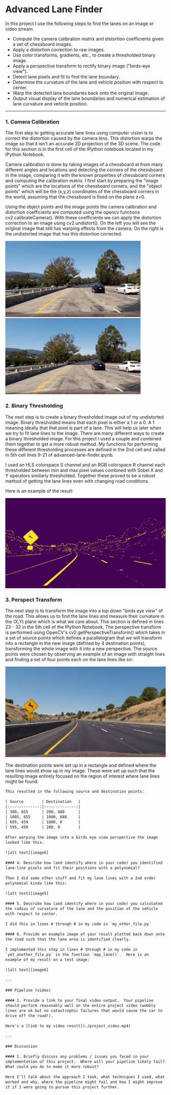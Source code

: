 # Advanced Lane Finder

In this project I use the following steps to find the lanes on an image or video stream.

* Compute the camera calibration matrix and distortion coefficients given a set of chessboard images.
* Apply a distortion correction to raw images.
* Use color transforms, gradients, etc., to create a thresholded binary image.
* Apply a perspective transform to rectify binary image ("birds-eye view").
* Detect lane pixels and fit to find the lane boundary.
* Determine the curvature of the lane and vehicle position with respect to center.
* Warp the detected lane boundaries back onto the original image.
* Output visual display of the lane boundaries and numerical estimation of lane curvature and vehicle position.

[//]: # (Image References)

[image1]: ./writeup_images/UndistortedImage.png "Undistorted"
[image2]: ./writeup_images/OriginalImage.png "Original"
[image3]: ./writeup_images/binary_image.png "Binary"
[image4]: ./writeup_images/fit_lines.png "Fit Lines"
[image5]: ./writeup_images/no_warp_points.png "No Warp with Points"
[image6]: ./writeup_images/warped_points.png "Warped Points"
[video1]: ./project_video_output.mp4 "Video"

---

### 1. Camera Calibration

The first step to getting accurate lane lines using computer vision is to correct the distortion caused by the camera lens. This distortion warps the image so that it isn't an accurate 2D projection of the 3D scene. The code for this section is in the first cell of the IPython notebook located in my IPython Notebook. 

Camera calibration is done by taking images of a chessboard at from many different angles and locations and detecting the corners of the chessboard in the image, comparing it with the known properties of chessboard corners and computing the calibration matrix. I first start by preparing the "image points" which are the locations of the chessboard corners, and the "object points" which will be the (x,y,z) coordinates of the chessboard corners in the world, assuming that the chessboard is fixed on the plane z=0. 

Using the object points and the image points the camera calibration and distortion coefficients are computed using the opencv functions cv2.calibrateCamera(). With these coefficients we can apply the distortion correction to an image using cv2.undistort(). On the left you will see the original image that still has warping effects from the camera. On the right is the undistorted image that has this distortion corrected. 

<img src='./writeup_images/OriginalImage.png' width="425"/> <img src='./writeup_images/UndistortedImage.png' width="425"/> 


### 2. Binary Thresholding

The next step is to create a binary thresholded image out of my undistorted image. Binary thresholded means that each pixel is either a 1 or a 0. A 1 meaning ideally that that pixel is part of a lane. This will help us later when we try to fit lane lines to the image. There are many different ways to create a binary thresholded image. For this project I used a couple and combined them together to get a more robust method. My functions for performing these different thresholding processes are defined in the 2nd cell and called in 5th cell lines 9-21 of advanced-lane-finder.ipynb. 

I used an HLS colorspace S channel and an RGB colorspace R channel each thresholded between min and max pixel values combined with Sobel X and Y operators similarly thresholded. Together these proved to be a robust method of getting the lane lines even with changing road conditions. 

Here is an example of the result:

![alt text][image3]

### 3. Perspect Transform

The next step is to transform the image into a top down "birds eye view" of the road. This allows us to find the lane lines and measure their curvature in the (X,Y) plane which is what we care about. This section is defined in lines 23 - 32 in the 5th cell of the IPython Notebook. The perspective transform is performed using OpenCV's cv2.getPerspectiveTransform() which takes in a set of source points which defines a parallelogram that we will transform into a rectangle in the new image (defined by 4 destination points), transforming the whole image with it into a new perspective. The source points were chosen by observing an example of an image with straight lines and finding a set of four points each on the lane lines like so:

![alt text][image5]

The destination points were set up in a rectangle and defined where the lane lines would show up in my image. These were set up such that the resulting image entirely focused on the region of interest where lane lines might be found.

```
This resulted in the following source and destination points:

| Source        | Destination   | 
|:-------------:|:-------------:| 
| 300, 655      | 200, 680      | 
| 1005, 655     | 1000, 680     |
| 685, 450      | 1000, 0       |
| 595, 450      | 200, 0        |

After warping the image into a birds eye view perspective the image looked like this:

![alt text][image6]

#### 4. Describe how (and identify where in your code) you identified lane-line pixels and fit their positions with a polynomial?

Then I did some other stuff and fit my lane lines with a 2nd order polynomial kinda like this:

![alt text][image5]

#### 5. Describe how (and identify where in your code) you calculated the radius of curvature of the lane and the position of the vehicle with respect to center.

I did this in lines # through # in my code in `my_other_file.py`

#### 6. Provide an example image of your result plotted back down onto the road such that the lane area is identified clearly.

I implemented this step in lines # through # in my code in `yet_another_file.py` in the function `map_lane()`.  Here is an example of my result on a test image:

![alt text][image6]

---

### Pipeline (video)

#### 1. Provide a link to your final video output.  Your pipeline should perform reasonably well on the entire project video (wobbly lines are ok but no catastrophic failures that would cause the car to drive off the road!).

Here's a [link to my video result](./project_video.mp4)

---

### Discussion

#### 1. Briefly discuss any problems / issues you faced in your implementation of this project.  Where will your pipeline likely fail?  What could you do to make it more robust?

Here I'll talk about the approach I took, what techniques I used, what worked and why, where the pipeline might fail and how I might improve it if I were going to pursue this project further.  
